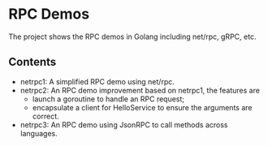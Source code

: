 # RPC Demos

The project shows the RPC demos in Golang including net/rpc, gRPC, etc.

## Contents

- netrpc1: A simplified RPC demo using net/rpc.
- netrpc2: An RPC demo improvement based on netrpc1, the features are
    - launch a goroutine to handle an RPC request;
    - encapsulate a client for HelloService to ensure the arguments are correct.
- netrpc3: An RPC demo using JsonRPC to call methods across languages.
